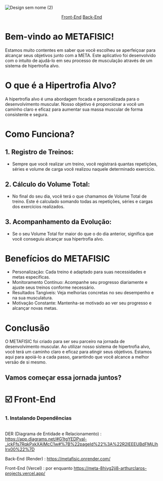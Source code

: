 ![Design sem nome (2)](https://github.com/ArthurClaro/METAfisic/assets/124170421/d857e276-4146-424e-a6e8-1c381837cfc5)

<div align="center">
   <a href="#☑️-Front-End">Front-End</a>
   <a href="#documentation-in-english">Back-End</a>
</div>

# Bem-vindo ao METAFISIC!
Estamos muito contentes em saber que você escolheu se aperfeiçoar para alcançar seus objetivos junto com a META. Este aplicativo foi desenvolvido com o intuito de ajudá-lo em seu processo de musculação através de um sistema de hipertrofia alvo.

# O que é a Hipertrofia Alvo?
A hipertrofia alvo é uma abordagem focada e personalizada para o desenvolvimento muscular. Nosso objetivo é proporcionar a você um caminho claro e eficaz para aumentar sua massa muscular de forma consistente e segura.

# Como Funciona?
## 1. Registro de Treinos:
- Sempre que você realizar um treino, você registrará quantas repetições, séries e volume de carga você realizou naquele determinado exercício.
## 2. Cálculo do Volume Total:
- No final do seu dia, você terá o que chamamos de Volume Total de treino. Este é calculado somando todas as repetições, séries e cargas dos exercícios realizados.
## 3. Acompanhamento da Evolução:
- Se o seu Volume Total for maior do que o do dia anterior, significa que você conseguiu alcançar sua hipertrofia alvo.

# Benefícios do METAFISIC
- Personalização: Cada treino é adaptado para suas necessidades e metas específicas.
- Monitoramento Contínuo: Acompanhe seu progresso diariamente e ajuste seus treinos conforme necessário.
- Resultados Tangíveis: Veja melhorias concretas no seu desempenho e na sua musculatura.
- Motivação Constante: Mantenha-se motivado ao ver seu progresso e alcançar novas metas.

# Conclusão
O METAFISIC foi criado para ser seu parceiro na jornada de desenvolvimento muscular. Ao utilizar nosso sistema de hipertrofia alvo, você terá um caminho claro e eficaz para atingir seus objetivos. Estamos aqui para apoiá-lo a cada passo, garantindo que você alcance a melhor versão de si mesmo.

## Vamos começar essa jornada juntos?




# ☑️ Front-End 
### 1. Instalando Dependências
<br> DER (Diagrama de Entidade e Relacionamento) : 
https://app.diagrams.net/#G1tgYEDPval-_ickFfs7RqkPxkXAIMcC1w#%7B%22pageId%22%3A%22R2lEEEUBdFMjLlhIrx00%22%7D


Back-End (Render) :
https://metafisic.onrender.com/

Front-End (Vercel) : por enquanto
https://meta-8hivg2ji8-arthurclaros-projects.vercel.app/
